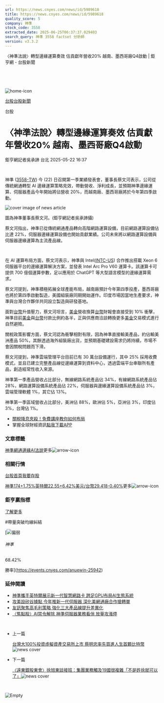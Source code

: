 ```yaml
---
url: https://news.cnyes.com/news/id/5989618
title: https://news.cnyes.com/news/id/5989618
quality_score: 5
company: 神準
stock_code: 3558
extracted_date: 2025-06-25T06:37:37.029403
search_query: 神準 3558 factset 分析師
version: v3.3.2
---
```


〈神準法說〉轉型邊緣運算奏效 估貢獻年營收20% 越南、墨西哥廠Q4啟動 | 鉅亨網 - 台股新聞

‌

‌

![home-icon](/assets/icons/breadCrumb/symbol-icon-home.svg)

[台股](/news/cat/tw_stock)[台股新聞](/news/cat/tw_stock_news)

台股

# 〈神準法說〉轉型邊緣運算奏效 估貢獻年營收20% 越南、墨西哥廠Q4啟動

鉅亨網記者吳承諦 台北 2025-05-22 16:37

‌

神準 ([3558-TW](https://www.cnyes.com/twstock/3558)) 今 (22) 日召開第一季業績發表會，董事長蔡文河表示，公司從傳統網通轉型 AI 邊緣運算策略見效，帶動營收、淨利成長，並預期神準邊緣運算、伺服器產品今年開始將佔營收 20%，而越南廠、墨西哥廠將於今年第四季啟動。

![cover image of news article](/_next/image?url=https%3A%2F%2Fcimg.cnyes.cool%2Fprod%2Fnews%2F5989618%2Fl%2Ffda6fea2dca32e6b4b9df44f3af6635b.jpg&w=3840&q=75)

圖為神準董事長蔡文河。(鉅亨網記者吳承諦攝)

蔡文河指出，神準已從傳統網通產品轉向高階網路運算設備，目前網路運算設備佔比達 22%，伺服器邊緣運算設備也開始貢獻業績。公司未來將以網路運算設備與伺服器邊緣運算為主流產品線。

‌

在 AI 運算布局方面，蔡文河表示，神準與 Intel([INTC-US](https://invest.cnyes.com/usstock/detail/INTC)) 合作推出搭載 Xeon 6 伺服器平台的邊緣運算解決方案，並發表 Intel Arc Pro V60 運算卡。該運算卡可提供 700 億個運算參數，足以應用於 ChatGPT 等大型語言模型的邊緣運算需求。

蔡文河提到，神準積極拓展全球產能布局，越南廠預計今年第四季投產，墨西哥廠也將於第四季啟動製造，美國組裝廠同期開始運作。印度市場因當地生產要求，神準與台灣合作夥伴共同設立製造與研發基地。

面對[台幣](https://invest.cnyes.com/forex/detail/usdtwd)升值壓力，蔡文河坦言，[美金](https://invest.cnyes.com/forex/detail/usdtwd)營收換算[台幣](https://invest.cnyes.com/forex/detail/usdtwd)財報會直接受到 10% 衝擊，神準目前[美金](https://invest.cnyes.com/forex/detail/usdtwd)與[台幣](https://invest.cnyes.com/forex/detail/usdtwd)付款比例約各半，正與供應商洽談轉換更多[美金](https://invest.cnyes.com/forex/detail/usdtwd)交易模式進行自然避險。

關稅政策影響方面，蔡文河認為衝擊相對有限，因為神準直接輸美產品，約佔輸美洲產品 50%，其餘透過海外組裝廠出貨，並預期基礎建設需求仍將持續，市場不會因關稅問題而下滑。

蔡文河提到，神準雲端管理平台目前已有 30 萬台設備運行，其中 25% 採用收費模式，並且已建立完整產品線從邊緣運算到資料中心，透過雲端平台串聯所有產品，創造經常性收入來源。

神準第一季產品營收占比部分，無線網路系統產品佔 34%，有線網路系統產品佔 28%，網路運算設備系統產品佔 22%，伺服器與邊緣運算設備系統產品佔 3%，雲端管理軟體 1%，其它佔 13%。

神準第一季區域營收占比部分，美洲佔 88%，歐洲佔 5%，亞洲佔 3%，印度佔 3%，台灣佔 1%。

* [關稅降息夾殺！免費講座教你如何布局](https://www.rsc.com.tw/Cnyes_RSC/SeminarBooking2025InvestmentOutlook.aspx?utm_source=anue&utm_medium=usstocks_end)
* 掌握全球財經資訊[點我下載APP](http://www.cnyes.com/app/?utm_source=mweb&utm_medium=HamMenuBanner&utm_campaign=fixed&utm_content=entr)

### 文章標籤

[神準](https://news.cnyes.com/tag/神準 "神準")[網通](https://news.cnyes.com/tag/網通 "網通")[邊緣AI](https://news.cnyes.com/tag/邊緣AI "邊緣AI")[法說](https://news.cnyes.com/tag/法說 "法說")更多![arrow-icon](/assets/icons/arrows/arrow-down.svg)

### 相關行情

[台股首頁](https://www.cnyes.com/twstock)[我要存股](https://supr.link/8OHaU)

[神準174+1.75%](https://www.cnyes.com/twstock/3558)[英特爾22.55+6.42%](https://invest.cnyes.com/usstock/detail/INTC)[美元/台幣29.418-0.40%](https://invest.cnyes.com/forex/detail/USDTWD)更多![arrow-icon](/assets/icons/arrows/arrow-down.svg)

### 鉅亨贏指標

[了解更多](https://events.cnyes.com/anuewin-25942)

#帶量突破均線糾結

[![偏弱](/assets/icons/win-indicator/short.svg)

###### 神準

68.42%

勝率](https://events.cnyes.com/anuewin-25942)

### 延伸閱讀

* [神準攜手英特爾展示新一代智慧網路卡 跨足GPU布局AI生態系統](/news/id/5987735)
* [攻美設矽谷據點 今年推新一代伺服器 深化美網通廠合作搶轉單](/news/id/5826188)
* [友訊聚焦高毛利策略 強化三大產品線提升差異化](/news/id/6026765)
* [〈焦點股〉AI禁令解除 神準伺服器業務看俏 放量攻漲停](/news/id/5979057)

‌

* 上一篇

  [台灣大100%投資虛擬資產交易所上市 蔡明忠率先買進人生首顆比特幣](/news/id/5989898)![news cover](https://cimg.cnyes.cool/prod/news/5989898/m/528a8913702182b6c79c66a7e1aeb6c7.jpg)
* 下一篇

  [〈遠東銀股東會〉徐旭東談接班：集團業務觸及19國很複雜「不是姓徐就可以了」](/news/id/5989260)![news cover](https://cimg.cnyes.cool/prod/news/5989260/m/b0c8ae7189d801ffd26a1c9a0c0a4cd2.jpg)

‌

![Empty](/assets/icons/skeleton/empty-image.svg)

‌